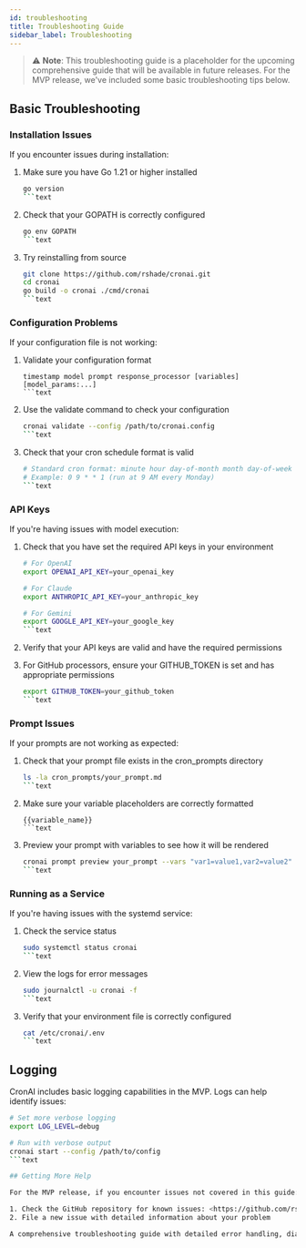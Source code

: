 ```yaml
---
id: troubleshooting
title: Troubleshooting Guide
sidebar_label: Troubleshooting
---
```


> ⚠️ **Note**: This troubleshooting guide is a placeholder for the upcoming comprehensive guide that will be available in future releases. For the MVP release, we've included some basic troubleshooting tips below.

## Basic Troubleshooting

### Installation Issues

If you encounter issues during installation:

1. Make sure you have Go 1.21 or higher installed

   ```bash
   go version
   ```text

2. Check that your GOPATH is correctly configured

   ```bash
   go env GOPATH
   ```text

3. Try reinstalling from source

   ```bash
   git clone https://github.com/rshade/cronai.git
   cd cronai
   go build -o cronai ./cmd/cronai
   ```text

### Configuration Problems

If your configuration file is not working:

1. Validate your configuration format

   ```text
   timestamp model prompt response_processor [variables] [model_params:...]
   ```text

2. Use the validate command to check your configuration

   ```bash
   cronai validate --config /path/to/cronai.config
   ```text

3. Check that your cron schedule format is valid

   ```bash
   # Standard cron format: minute hour day-of-month month day-of-week
   # Example: 0 9 * * 1 (run at 9 AM every Monday)
   ```text

### API Keys

If you're having issues with model execution:

1. Check that you have set the required API keys in your environment

   ```bash
   # For OpenAI
   export OPENAI_API_KEY=your_openai_key
   
   # For Claude
   export ANTHROPIC_API_KEY=your_anthropic_key
   
   # For Gemini
   export GOOGLE_API_KEY=your_google_key
   ```text

2. Verify that your API keys are valid and have the required permissions

3. For GitHub processors, ensure your GITHUB_TOKEN is set and has appropriate permissions

   ```bash
   export GITHUB_TOKEN=your_github_token
   ```text

### Prompt Issues

If your prompts are not working as expected:

1. Check that your prompt file exists in the cron_prompts directory

   ```bash
   ls -la cron_prompts/your_prompt.md
   ```text

2. Make sure your variable placeholders are correctly formatted

   ```text
   {{variable_name}}
   ```text

3. Preview your prompt with variables to see how it will be rendered

   ```bash
   cronai prompt preview your_prompt --vars "var1=value1,var2=value2"
   ```text

### Running as a Service

If you're having issues with the systemd service:

1. Check the service status

   ```bash
   sudo systemctl status cronai
   ```text

2. View the logs for error messages

   ```bash
   sudo journalctl -u cronai -f
   ```text

3. Verify that your environment file is correctly configured

   ```bash
   cat /etc/cronai/.env
   ```text

## Logging

CronAI includes basic logging capabilities in the MVP. Logs can help identify issues:

```bash
# Set more verbose logging
export LOG_LEVEL=debug

# Run with verbose output
cronai start --config /path/to/config
```text

## Getting More Help

For the MVP release, if you encounter issues not covered in this guide:

1. Check the GitHub repository for known issues: <https://github.com/rshade/cronai/issues>
2. File a new issue with detailed information about your problem

A comprehensive troubleshooting guide with detailed error handling, diagnostics, and solutions will be available in future releases.
